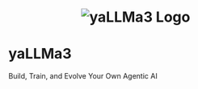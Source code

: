 <h1 align="center"><img src="https://yallma3.org/assets/logo-CBfCs34t.svg" alt="yaLLMa3 Logo"></h1>

# yaLLMa3

Build, Train, and Evolve Your Own Agentic AI
